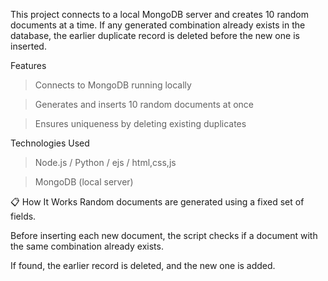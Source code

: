 This project connects to a local MongoDB server and creates 10 random documents at a time. If any generated combination already exists in the database, the earlier duplicate record is deleted before the new one is inserted.

 Features
>Connects to MongoDB running locally

>Generates and inserts 10 random documents at once

>Ensures uniqueness by deleting existing duplicates

Technologies Used
>Node.js / Python / ejs / html,css,js

>MongoDB (local server)

📋 How It Works
Random documents are generated using a fixed set of fields.

Before inserting each new document, the script checks if a document with the same combination already exists.

If found, the earlier record is deleted, and the new one is added.
